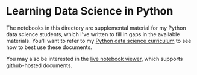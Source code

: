 # Learning Data Science in Python

The notebooks in this directory are supplemental material for my Python data
science students, which I've written to fill in gaps in the available
materials.  You'll want to refer to my [Python data science curriculum](http://www.terran.us/articles/python_curriculum.html) to see how to best use these
documents.

You may also be interested in the [live notebook viewer](https://nbviewer.jupyter.org/), which supports github-hosted documents.
